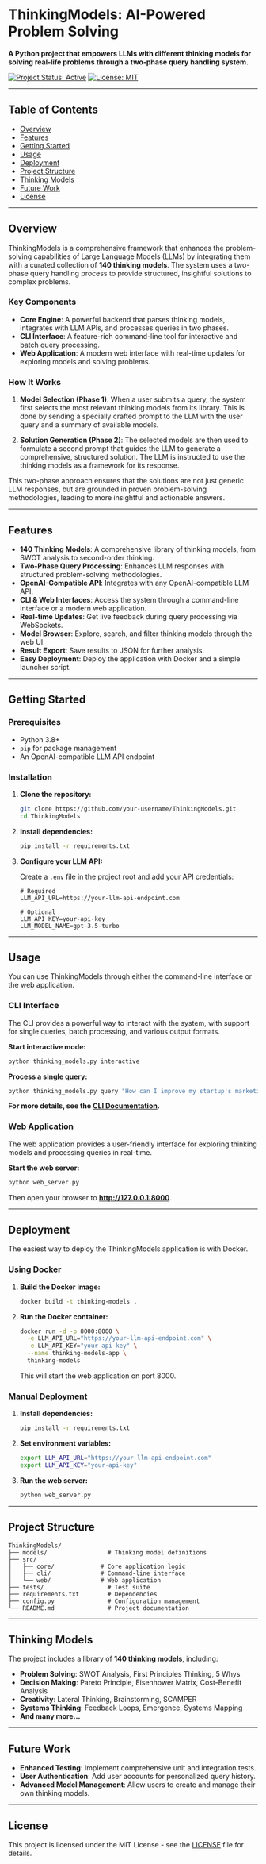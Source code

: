 # ThinkingModels: AI-Powered Problem Solving

**A Python project that empowers LLMs with different thinking models for solving real-life problems through a two-phase query handling system.**

[![Project Status: Active](https://www.repostatus.org/badges/latest/active.svg)](https://www.repostatus.org/#active)
[![License: MIT](https://img.shields.io/badge/License-MIT-blue.svg)](https://opensource.org/licenses/MIT)

---

## Table of Contents

- [Overview](#overview)
- [Features](#features)
- [Getting Started](#getting-started)
- [Usage](#usage)
- [Deployment](#deployment)
- [Project Structure](#project-structure)
- [Thinking Models](#thinking-models)
- [Future Work](#future-work)
- [License](#license)

---

## Overview

ThinkingModels is a comprehensive framework that enhances the problem-solving capabilities of Large Language Models (LLMs) by integrating them with a curated collection of **140 thinking models**. The system uses a two-phase query handling process to provide structured, insightful solutions to complex problems.

### Key Components

- **Core Engine**: A powerful backend that parses thinking models, integrates with LLM APIs, and processes queries in two phases.
- **CLI Interface**: A feature-rich command-line tool for interactive and batch query processing.
- **Web Application**: A modern web interface with real-time updates for exploring models and solving problems.

### How It Works

1. **Model Selection (Phase 1)**: When a user submits a query, the system first selects the most relevant thinking models from its library. This is done by sending a specially crafted prompt to the LLM with the user query and a summary of available models.

2. **Solution Generation (Phase 2)**: The selected models are then used to formulate a second prompt that guides the LLM to generate a comprehensive, structured solution. The LLM is instructed to use the thinking models as a framework for its response.

This two-phase approach ensures that the solutions are not just generic LLM responses, but are grounded in proven problem-solving methodologies, leading to more insightful and actionable answers.

---

## Features

- **140 Thinking Models**: A comprehensive library of thinking models, from SWOT analysis to second-order thinking.
- **Two-Phase Query Processing**: Enhances LLM responses with structured problem-solving methodologies.
- **OpenAI-Compatible API**: Integrates with any OpenAI-compatible LLM API.
- **CLI & Web Interfaces**: Access the system through a command-line interface or a modern web application.
- **Real-time Updates**: Get live feedback during query processing via WebSockets.
- **Model Browser**: Explore, search, and filter thinking models through the web UI.
- **Result Export**: Save results to JSON for further analysis.
- **Easy Deployment**: Deploy the application with Docker and a simple launcher script.

---

## Getting Started

### Prerequisites

- Python 3.8+
- `pip` for package management
- An OpenAI-compatible LLM API endpoint

### Installation

1. **Clone the repository:**

   ```bash
   git clone https://github.com/your-username/ThinkingModels.git
   cd ThinkingModels
   ```

2. **Install dependencies:**

   ```bash
   pip install -r requirements.txt
   ```

3. **Configure your LLM API:**

   Create a `.env` file in the project root and add your API credentials:

   ```env
   # Required
   LLM_API_URL=https://your-llm-api-endpoint.com

   # Optional
   LLM_API_KEY=your-api-key
   LLM_MODEL_NAME=gpt-3.5-turbo
   ```

---

## Usage

You can use ThinkingModels through either the command-line interface or the web application.

### CLI Interface

The CLI provides a powerful way to interact with the system, with support for single queries, batch processing, and various output formats.

**Start interactive mode:**

```bash
python thinking_models.py interactive
```

**Process a single query:**

```bash
python thinking_models.py query "How can I improve my startup's marketing strategy?"
```

**For more details, see the [CLI Documentation](CLI_README.md).**

### Web Application

The web application provides a user-friendly interface for exploring thinking models and processing queries in real-time.

**Start the web server:**

```bash
python web_server.py
```

Then open your browser to **http://127.0.0.1:8000**.

---

## Deployment

The easiest way to deploy the ThinkingModels application is with Docker.

### Using Docker

1. **Build the Docker image:**

   ```bash
   docker build -t thinking-models .
   ```

2. **Run the Docker container:**

   ```bash
   docker run -d -p 8000:8000 \
     -e LLM_API_URL="https://your-llm-api-endpoint.com" \
     -e LLM_API_KEY="your-api-key" \
     --name thinking-models-app \
     thinking-models
   ```

   This will start the web application on port 8000.

### Manual Deployment

1. **Install dependencies:**

   ```bash
   pip install -r requirements.txt
   ```

2. **Set environment variables:**

   ```bash
   export LLM_API_URL="https://your-llm-api-endpoint.com"
   export LLM_API_KEY="your-api-key"
   ```

3. **Run the web server:**

   ```bash
   python web_server.py
   ```

---

## Project Structure

```
ThinkingModels/
├── models/                 # Thinking model definitions
├── src/
│   ├── core/             # Core application logic
│   ├── cli/              # Command-line interface
│   └── web/              # Web application
├── tests/                  # Test suite
├── requirements.txt        # Dependencies
├── config.py               # Configuration management
└── README.md               # Project documentation
```

---

## Thinking Models

The project includes a library of **140 thinking models**, including:

- **Problem Solving**: SWOT Analysis, First Principles Thinking, 5 Whys
- **Decision Making**: Pareto Principle, Eisenhower Matrix, Cost-Benefit Analysis
- **Creativity**: Lateral Thinking, Brainstorming, SCAMPER
- **Systems Thinking**: Feedback Loops, Emergence, Systems Mapping
- **And many more...**

---

## Future Work

- **Enhanced Testing**: Implement comprehensive unit and integration tests.
- **User Authentication**: Add user accounts for personalized query history.
- **Advanced Model Management**: Allow users to create and manage their own thinking models.

---

## License

This project is licensed under the MIT License - see the [LICENSE](LICENSE) file for details.

